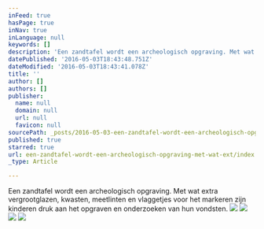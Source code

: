 ```yaml
---
inFeed: true
hasPage: true
inNav: true
inLanguage: null
keywords: []
description: 'Een zandtafel wordt een archeologisch opgraving. Met wat extra vergrootglazen, kwasten, meetlinten en vlaggetjes voor het markeren zijn kinderen druk aan het opgraven en onderzoeken van hun vondsten.'
datePublished: '2016-05-03T18:43:48.751Z'
dateModified: '2016-05-03T18:43:41.078Z'
title: ''
author: []
authors: []
publisher:
  name: null
  domain: null
  url: null
  favicon: null
sourcePath: _posts/2016-05-03-een-zandtafel-wordt-een-archeologisch-opgraving-met-wat-ext.md
published: true
starred: true
url: een-zandtafel-wordt-een-archeologisch-opgraving-met-wat-ext/index.html
_type: Article

---
```

Een zandtafel wordt een archeologisch opgraving. Met wat extra vergrootglazen, kwasten, meetlinten en vlaggetjes voor het markeren zijn kinderen druk aan het opgraven en onderzoeken van hun vondsten.
![](https://the-grid-user-content.s3-us-west-2.amazonaws.com/ff904607-47dd-4380-960d-02468927c9eb.jpg)
![](https://the-grid-user-content.s3-us-west-2.amazonaws.com/aaf8ff8b-b8f3-4365-9251-055439bd2041.jpg)
![](https://the-grid-user-content.s3-us-west-2.amazonaws.com/6b684252-34c0-47d7-b63a-36abdb057eba.jpg)
![](https://the-grid-user-content.s3-us-west-2.amazonaws.com/e5f67fb7-2501-449d-80d4-3df7f7eb4de7.jpg)